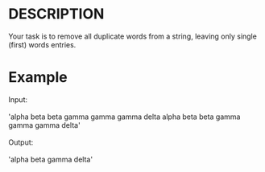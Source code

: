 # DESCRIPTION
Your task is to remove all duplicate words from a string, leaving only single (first) words entries.
# Example
Input:
<br><br>
'alpha beta beta gamma gamma gamma delta alpha beta beta gamma gamma gamma delta'
<br><br>
Output:
<br><br>
'alpha beta gamma delta'